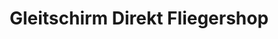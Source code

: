 ---
title: "Gleitschirm Direkt Fliegershop"
url: /gersfeld/gleitschirm-direkt-fliegershop/
shop: Sport
---